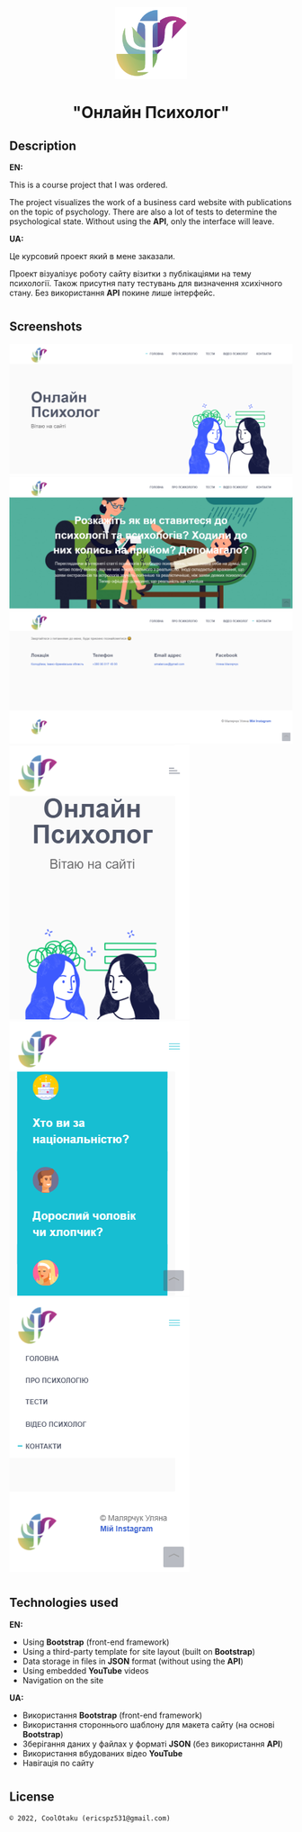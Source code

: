 <p align="center"><img height="128" src="img/logo.png"/></p>
<h1 align="center">"Онлайн Психолог"</h1>

## Description
<b>EN:</b>

This is a course project that I was ordered.

The project visualizes the work of a business card website with publications on the topic of psychology. There are also a lot of tests to determine the psychological state. Without using the **API**, only the interface will leave.

<b>UA:</b>

Це курсовий проект який в мене заказали.

Проект візуалізує роботу сайту візитки з публікаціями на тему психології. Також присутня пату тестувань для визначення хсихічного стану. Без використання **API** покине лише інтерфейс.

#
## Screenshots
<p>
  <img src="screens/s1.png" height="20%"/>
  <img src="screens/s2.png" height="20%"/>
  <img src="screens/s3.png" height="20%"/>
  <img src="screens/sm1.png" height="20%"/>
  <img src="screens/sm2.png" height="20%"/>
  <img src="screens/sm3.png" height="20%"/>
</p>

#
## Technologies used
<b>EN:</b>
- Using **Bootstrap** (front-end framework)
- Using a third-party template for site layout (built on **Bootstrap**)
- Data storage in files in **JSON** format (without using the **API**)
- Using embedded **YouTube** videos
- Navigation on the site

<b>UA:</b>
- Використання **Bootstrap** (front-end framework)
- Використання стороннього шаблону для макета сайту (на основі **Bootstrap**)
- Зберігання даних у файлах у форматі **JSON** (без використання **API**)
- Використання вбудованих відео **YouTube**
- Навігація по сайту

#
## License
```
© 2022, CoolOtaku (ericspz531@gmail.com)
```
